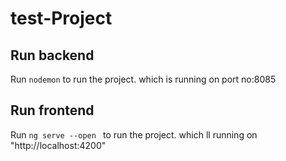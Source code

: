
# test-Project

## Run backend 

Run `nodemon` to run the project. which is running on port no:8085

## Run frontend 

Run `ng serve --open ` to run the project. which ll running on "http://localhost:4200"